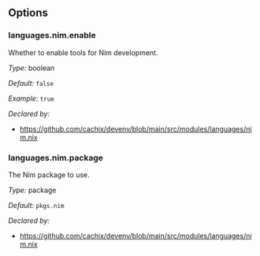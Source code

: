 [comment]: # (Do not edit this file as it is autogenerated. Go to docs/individual-docs if you want to make edits.)
[comment]: # (Please add your documentation above this line)

## Options

### languages\.nim\.enable

Whether to enable tools for Nim development\.



*Type:*
boolean



*Default:*
` false `



*Example:*
` true `

*Declared by:*
 - [https://github\.com/cachix/devenv/blob/main/src/modules/languages/nim\.nix](https://github.com/cachix/devenv/blob/main/src/modules/languages/nim.nix)



### languages\.nim\.package



The Nim package to use\.



*Type:*
package



*Default:*
` pkgs.nim `

*Declared by:*
 - [https://github\.com/cachix/devenv/blob/main/src/modules/languages/nim\.nix](https://github.com/cachix/devenv/blob/main/src/modules/languages/nim.nix)

